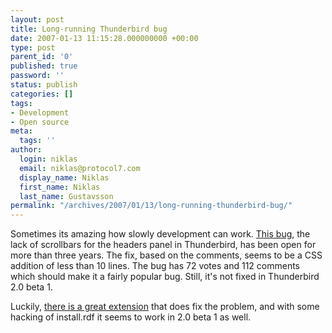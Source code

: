 ```yaml
---
layout: post
title: Long-running Thunderbird bug
date: 2007-01-13 11:15:28.000000000 +00:00
type: post
parent_id: '0'
published: true
password: ''
status: publish
categories: []
tags:
- Development
- Open source
meta:
  tags: ''
author:
  login: niklas
  email: niklas@protocol7.com
  display_name: Niklas
  first_name: Niklas
  last_name: Gustavsson
permalink: "/archives/2007/01/13/long-running-thunderbird-bug/"
---
```

Sometimes its amazing how slowly development can work. [This bug](https://bugzilla.mozilla.org/show_bug.cgi?id=223132), the lack of scrollbars for the headers panel in Thunderbird, has been open for more than three years. The fix, based on the comments, seems to be a CSS addition of less than 10 lines. The bug has 72 votes and 112 comments which should make it a fairly popular bug. Still, it's not fixed in Thunderbird 2.0 beta 1.

Luckily, [there is a great extension](https://addons.mozilla.org/thunderbird/1003/) that does fix the problem, and with some hacking of install.rdf it seems to work in 2.0 beta 1 as well.

